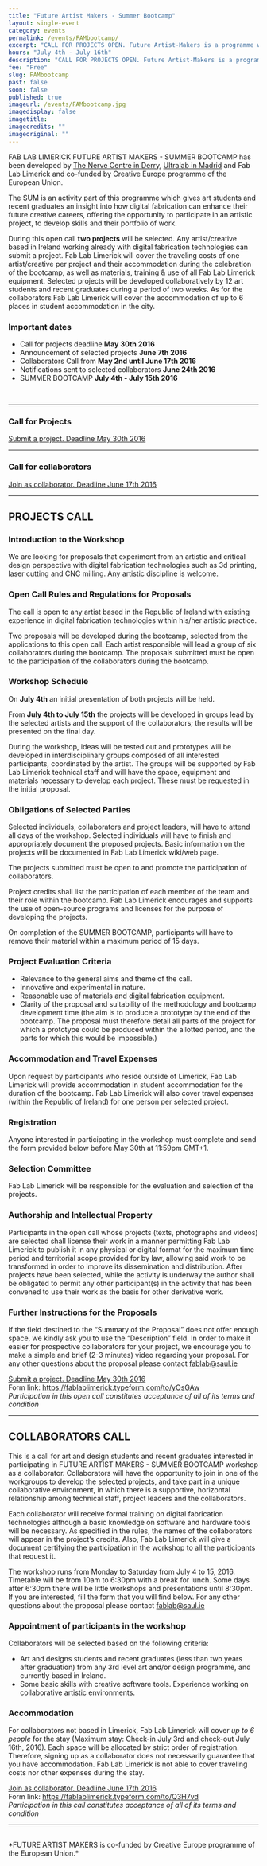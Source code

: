 ```yaml
---
title: "Future Artist Makers - Summer Bootcamp"
layout: single-event
category: events
permalink: /events/FAMbootcamp/
excerpt: "CALL FOR PROJECTS OPEN. Future Artist-Makers is a programme which explores the potential for artists to experiment with digital fabrication in their artistic practice."
hours: "July 4th - July 16th"
description: "CALL FOR PROJECTS OPEN. Future Artist-Makers is a programme which explores the potential for artists  to experiment with digital fabrication in their artistic practice."
fee: "Free"
slug: FAMbootcamp
past: false
soon: false
published: true
imageurl: /events/FAMbootcamp.jpg
imagedisplay: false
imagetitle:
imagecredits: ""
imageoriginal: ""
---
```


FAB LAB LIMERICK FUTURE ARTIST MAKERS - SUMMER BOOTCAMP has been developed by [The Nerve Centre in Derry](http://nervecentre.org), [Ultralab in Madrid](http://ultra-lab.net) and Fab Lab Limerick and co-funded by Creative Europe programme of the European Union.

The SUM is an activity part of this programme which gives art students and recent graduates an insight into how digital fabrication can enhance their future creative careers, offering the opportunity to participate in an artistic project, to develop skills and their portfolio of work.

During this open call **two projects** will be selected. Any artist/creative based in Ireland working already with digital fabrication technologies can submit a project. Fab Lab Limerick will cover the traveling costs of one artist/creative per project and their accommodation during the celebration of the bootcamp, as well as materials, training & use of all Fab Lab Limerick equipment. Selected projects will be developed collaboratively by 12 art students and recent graduates during a period of two weeks. As for the collaborators Fab Lab Limerick will cover the accommodation of up to 6 places in student accommodation in the city.

### Important dates
+ Call for projects deadline **May 30th 2016**
+ Announcement of selected projects **June 7th 2016**
+ Collaborators Call from **May 2nd until June 17th 2016**
+ Notifications sent to selected collaborators **June 24th 2016**
+ SUMMER BOOTCAMP **July 4th - July 15th 2016**
<br/>

---
### Call for Projects
<a class="typeform-share link" href="https://fablablimerick.typeform.com/to/yOsGAw" data-mode="1" target="blank">Submit a project. Deadline May 30th 2016</a>
<script>(function(){var qs,js,q,s,d=document,gi=d.getElementById,ce=d.createElement,gt=d.getElementsByTagName,id='typef_orm',b='https://s3-eu-west-1.amazonaws.com/share.typeform.com/';if(!gi.call(d,id)){js=ce.call(d,'script');js.id=id;js.src=b+'share.js';q=gt.call(d,'script')[0];q.parentNode.insertBefore(js,q)}})()</script>
---
### Call for collaborators
<a class="typeform-share link" href="https://fablablimerick.typeform.com/to/Q3H7vd" data-mode="1" target="blank">Join as collaborator. Deadline June 17th 2016</a>
<script>(function(){var qs,js,q,s,d=document,gi=d.getElementById,ce=d.createElement,gt=d.getElementsByTagName,id='typef_orm',b='https://s3-eu-west-1.amazonaws.com/share.typeform.com/';if(!gi.call(d,id)){js=ce.call(d,'script');js.id=id;js.src=b+'share.js';q=gt.call(d,'script')[0];q.parentNode.insertBefore(js,q)}})()</script>
---

## PROJECTS CALL
### Introduction to the Workshop
We are looking for proposals that experiment from an artistic and critical design perspective with digital fabrication technologies such as 3d printing, laser cutting and CNC milling. Any artistic discipline is welcome.

### Open Call Rules and Regulations for Proposals
The call is open to any artist based in the Republic of Ireland with existing experience in digital fabrication technologies within his/her artistic practice.

Two proposals will be developed during the bootcamp, selected from the applications to this open call. Each artist responsible will lead a group of six collaborators during the bootcamp. The proposals submitted must be open to the participation of the collaborators during the bootcamp.

### Workshop Schedule
On **July 4th** an initial presentation of both projects will be held.

From **July 4th to July 15th** the projects will be developed in groups lead by the selected artists and the support of the collaborators; the results will be presented on the final day.

During the workshop, ideas will be tested out and prototypes will be developed in interdisciplinary groups composed of all interested participants, coordinated by the artist. The groups will be supported by Fab Lab Limerick technical staff and will have the space, equipment and materials necessary to develop each project.
These must be requested in the initial proposal.

### Obligations of Selected Parties
Selected individuals, collaborators and project leaders, will have to attend all days of the workshop. Selected individuals will have to finish and appropriately document the proposed projects. Basic information on the projects will be documented in Fab Lab Limerick wiki/web page.

The projects submitted must be open to and promote the participation of collaborators.

Project credits shall list the participation of each member of the team and their role within the bootcamp. Fab Lab Limerick  encourages and supports the use of open-source programs and licenses for the purpose of developing the projects.

On completion of the SUMMER BOOTCAMP, participants will have to remove their material within a maximum period of 15 days.

### Project Evaluation Criteria
- Relevance to the general aims and theme of the call.
- Innovative and experimental in nature.
- Reasonable use of materials and digital fabrication equipment.
- Clarity of the proposal and suitability of the methodology and bootcamp development time (the aim is to produce a prototype by the end of the bootcamp. The proposal must therefore detail all parts of the project for which a prototype could be produced within the allotted period, and the parts for which this would be impossible.)

### Accommodation and Travel Expenses
Upon request by participants who reside outside of Limerick, Fab Lab Limerick will provide accommodation in student accommodation for the duration of the bootcamp. Fab Lab Limerick will also cover travel expenses (within the Republic of Ireland) for one person per selected project.  

### Registration
Anyone interested in participating in the workshop must complete and send the form provided below before May 30th at 11:59pm GMT+1.

### Selection Committee
Fab Lab Limerick will be responsible for the evaluation and selection of the projects.

### Authorship and Intellectual Property
Participants in the open call whose projects (texts, photographs and videos) are selected shall license their work in a manner permitting Fab Lab Limerick to publish it in any physical or digital format for the maximum time period and territorial scope provided for by law, allowing said work to be transformed in order to improve its dissemination and distribution. After projects have been selected, while the activity is underway the author shall be obligated to permit any other participant(s) in the activity that has been convened to use their work as the basis for other derivative work.

### Further Instructions for the Proposals
 If the field destined to the “Summary of the Proposal” does not offer enough space, we kindly ask you to use the “Description” field. In order to make it easier for prospective collaborators for your project, we encourage you to make a simple and brief (2-3 minutes) video regarding your proposal. For any other questions about the proposal please contact fablab@saul.ie


[Submit a project. Deadline May 30th 2016](https://fablablimerick.typeform.com/to/yOsGAw) <br/>
Form link: https://fablablimerick.typeform.com/to/yOsGAw <br/>
*Participation in this open call constitutes acceptance of all of its terms and condition*


---
## COLLABORATORS CALL

This is a call for art and design students and recent graduates interested in participating in FUTURE ARTIST MAKERS - SUMMER BOOTCAMP workshop as a collaborator. Collaborators will have the opportunity to join in one of the workgroups to develop the selected projects, and take part in a unique collaborative environment, in which there is a supportive, horizontal relationship among technical staff, project leaders and the collaborators.

Each collaborator will receive formal training on digital fabrication technologies although a basic knowledge on software and hardware tools will be necessary. As specified in the rules, the names of the collaborators will appear in the project’s credits. Also, Fab Lab Limerick will give a document certifying the participation in the workshop to all the participants that request it.

The workshop runs from Monday to Saturday from July 4 to 15, 2016. Timetable will be from 10am to 6:30pm with a break for lunch. Some days after 6:30pm there will be little workshops and presentations until 8:30pm.
If you are interested, fill the form that you will find below. For any other questions about the proposal please contact [fablab@saul.ie](mailto:fablab@saul.ie)

### Appointment of participants in the workshop
Collaborators will be selected based on the following criteria:
+ Art and designs students and recent graduates (less than two years after graduation) from any 3rd level art and/or design programme, and currently based in Ireland.
+ Some basic skills with creative software tools.
Experience working on collaborative artistic environments.

### Accommodation
For collaborators not based in Limerick, Fab Lab Limerick will cover *up to 6 people* for the stay (Maximum stay: Check-in July 3rd and check-out July 16th, 2016). Each space will be allocated by strict order of registration. Therefore, signing up as a collaborator does not necessarily guarantee that you have accommodation. Fab Lab Limerick is not able to cover traveling costs nor other expenses during the stay.

[Join as collaborator. Deadline June 17th 2016](https://fablablimerick.typeform.com/to/Q3H7vd) <br/>
Form link: https://fablablimerick.typeform.com/to/Q3H7vd <br/>
*Participation in this call constitutes acceptance of all of its terms and condition*


---
<br/>
*FUTURE ARTIST MAKERS is co-funded by Creative Europe programme of the European Union.*
